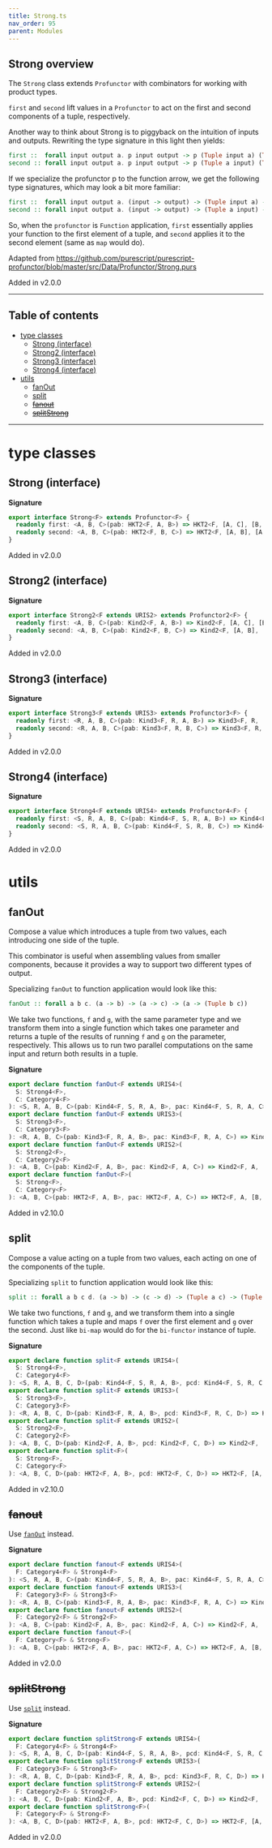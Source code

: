 ```yaml
---
title: Strong.ts
nav_order: 95
parent: Modules
---
```


## Strong overview

The `Strong` class extends `Profunctor` with combinators for working with product types.

`first` and `second` lift values in a `Profunctor` to act on the first and second components of a tuple,
respectively.

Another way to think about Strong is to piggyback on the intuition of
inputs and outputs. Rewriting the type signature in this light then yields:

```purescript
first ::  forall input output a. p input output -> p (Tuple input a) (Tuple output a)
second :: forall input output a. p input output -> p (Tuple a input) (Tuple a output)
```

If we specialize the profunctor p to the function arrow, we get the following type
signatures, which may look a bit more familiar:

```purescript
first ::  forall input output a. (input -> output) -> (Tuple input a) -> (Tuple output a)
second :: forall input output a. (input -> output) -> (Tuple a input) -> (Tuple a output)
```

So, when the `profunctor` is `Function` application, `first` essentially applies your function
to the first element of a tuple, and `second` applies it to the second element (same as `map` would do).

Adapted from https://github.com/purescript/purescript-profunctor/blob/master/src/Data/Profunctor/Strong.purs

Added in v2.0.0

---

<h2 class="text-delta">Table of contents</h2>

- [type classes](#type-classes)
  - [Strong (interface)](#strong-interface)
  - [Strong2 (interface)](#strong2-interface)
  - [Strong3 (interface)](#strong3-interface)
  - [Strong4 (interface)](#strong4-interface)
- [utils](#utils)
  - [fanOut](#fanout)
  - [split](#split)
  - [~~fanout~~](#fanout)
  - [~~splitStrong~~](#splitstrong)

---

# type classes

## Strong (interface)

**Signature**

```ts
export interface Strong<F> extends Profunctor<F> {
  readonly first: <A, B, C>(pab: HKT2<F, A, B>) => HKT2<F, [A, C], [B, C]>
  readonly second: <A, B, C>(pab: HKT2<F, B, C>) => HKT2<F, [A, B], [A, C]>
}
```

Added in v2.0.0

## Strong2 (interface)

**Signature**

```ts
export interface Strong2<F extends URIS2> extends Profunctor2<F> {
  readonly first: <A, B, C>(pab: Kind2<F, A, B>) => Kind2<F, [A, C], [B, C]>
  readonly second: <A, B, C>(pab: Kind2<F, B, C>) => Kind2<F, [A, B], [A, C]>
}
```

Added in v2.0.0

## Strong3 (interface)

**Signature**

```ts
export interface Strong3<F extends URIS3> extends Profunctor3<F> {
  readonly first: <R, A, B, C>(pab: Kind3<F, R, A, B>) => Kind3<F, R, [A, C], [B, C]>
  readonly second: <R, A, B, C>(pab: Kind3<F, R, B, C>) => Kind3<F, R, [A, B], [A, C]>
}
```

Added in v2.0.0

## Strong4 (interface)

**Signature**

```ts
export interface Strong4<F extends URIS4> extends Profunctor4<F> {
  readonly first: <S, R, A, B, C>(pab: Kind4<F, S, R, A, B>) => Kind4<F, S, R, [A, C], [B, C]>
  readonly second: <S, R, A, B, C>(pab: Kind4<F, S, R, B, C>) => Kind4<F, S, R, [A, B], [A, C]>
}
```

Added in v2.0.0

# utils

## fanOut

Compose a value which introduces a tuple from two values, each introducing one side of the tuple.

This combinator is useful when assembling values from smaller components, because it provides a way to support two
different types of output.

Specializing `fanOut` to function application would look like this:

```purescript
fanOut :: forall a b c. (a -> b) -> (a -> c) -> (a -> (Tuple b c))
```

We take two functions, `f` and `g`, with the same parameter type and we transform them into a single function which
takes one parameter and returns a tuple of the results of running `f` and `g` on the parameter, respectively. This
allows us to run two parallel computations on the same input and return both results in a tuple.

**Signature**

```ts
export declare function fanOut<F extends URIS4>(
  S: Strong4<F>,
  C: Category4<F>
): <S, R, A, B, C>(pab: Kind4<F, S, R, A, B>, pac: Kind4<F, S, R, A, C>) => Kind4<F, S, R, A, [B, C]>
export declare function fanOut<F extends URIS3>(
  S: Strong3<F>,
  C: Category3<F>
): <R, A, B, C>(pab: Kind3<F, R, A, B>, pac: Kind3<F, R, A, C>) => Kind3<F, R, A, [B, C]>
export declare function fanOut<F extends URIS2>(
  S: Strong2<F>,
  C: Category2<F>
): <A, B, C>(pab: Kind2<F, A, B>, pac: Kind2<F, A, C>) => Kind2<F, A, [B, C]>
export declare function fanOut<F>(
  S: Strong<F>,
  C: Category<F>
): <A, B, C>(pab: HKT2<F, A, B>, pac: HKT2<F, A, C>) => HKT2<F, A, [B, C]>
```

Added in v2.10.0

## split

Compose a value acting on a tuple from two values, each acting on one of the components of the tuple.

Specializing `split` to function application would look like this:

```purescript
split :: forall a b c d. (a -> b) -> (c -> d) -> (Tuple a c) -> (Tuple b d)
```

We take two functions, `f` and `g`, and we transform them into a single function which takes a tuple and maps `f`
over the first element and `g` over the second. Just like `bi-map` would do for the `bi-functor` instance of tuple.

**Signature**

```ts
export declare function split<F extends URIS4>(
  S: Strong4<F>,
  C: Category4<F>
): <S, R, A, B, C, D>(pab: Kind4<F, S, R, A, B>, pcd: Kind4<F, S, R, C, D>) => Kind4<F, S, R, [A, C], [B, D]>
export declare function split<F extends URIS3>(
  S: Strong3<F>,
  C: Category3<F>
): <R, A, B, C, D>(pab: Kind3<F, R, A, B>, pcd: Kind3<F, R, C, D>) => Kind3<F, R, [A, C], [B, D]>
export declare function split<F extends URIS2>(
  S: Strong2<F>,
  C: Category2<F>
): <A, B, C, D>(pab: Kind2<F, A, B>, pcd: Kind2<F, C, D>) => Kind2<F, [A, C], [B, D]>
export declare function split<F>(
  S: Strong<F>,
  C: Category<F>
): <A, B, C, D>(pab: HKT2<F, A, B>, pcd: HKT2<F, C, D>) => HKT2<F, [A, C], [B, D]>
```

Added in v2.10.0

## ~~fanout~~

Use [`fanOut`](#fanout) instead.

**Signature**

```ts
export declare function fanout<F extends URIS4>(
  F: Category4<F> & Strong4<F>
): <S, R, A, B, C>(pab: Kind4<F, S, R, A, B>, pac: Kind4<F, S, R, A, C>) => Kind4<F, S, R, A, [B, C]>
export declare function fanout<F extends URIS3>(
  F: Category3<F> & Strong3<F>
): <R, A, B, C>(pab: Kind3<F, R, A, B>, pac: Kind3<F, R, A, C>) => Kind3<F, R, A, [B, C]>
export declare function fanout<F extends URIS2>(
  F: Category2<F> & Strong2<F>
): <A, B, C>(pab: Kind2<F, A, B>, pac: Kind2<F, A, C>) => Kind2<F, A, [B, C]>
export declare function fanout<F>(
  F: Category<F> & Strong<F>
): <A, B, C>(pab: HKT2<F, A, B>, pac: HKT2<F, A, C>) => HKT2<F, A, [B, C]>
```

Added in v2.0.0

## ~~splitStrong~~

Use [`split`](#split) instead.

**Signature**

```ts
export declare function splitStrong<F extends URIS4>(
  F: Category4<F> & Strong4<F>
): <S, R, A, B, C, D>(pab: Kind4<F, S, R, A, B>, pcd: Kind4<F, S, R, C, D>) => Kind4<F, S, R, [A, C], [B, D]>
export declare function splitStrong<F extends URIS3>(
  F: Category3<F> & Strong3<F>
): <R, A, B, C, D>(pab: Kind3<F, R, A, B>, pcd: Kind3<F, R, C, D>) => Kind3<F, R, [A, C], [B, D]>
export declare function splitStrong<F extends URIS2>(
  F: Category2<F> & Strong2<F>
): <A, B, C, D>(pab: Kind2<F, A, B>, pcd: Kind2<F, C, D>) => Kind2<F, [A, C], [B, D]>
export declare function splitStrong<F>(
  F: Category<F> & Strong<F>
): <A, B, C, D>(pab: HKT2<F, A, B>, pcd: HKT2<F, C, D>) => HKT2<F, [A, C], [B, D]>
```

Added in v2.0.0
